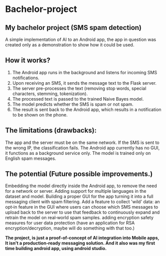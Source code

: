 # Bachelor-project
## My bachelor project (SMS spam detection)
A simple implementation of AI to an Android app, the app in question was created only as a demonstration to show how it could be used.

## How it works?

1. The Android app runs in the background and listens for incoming SMS notifications.
2. Upon receiving an SMS, it sends the message text to the Flask server.
3. The server pre-processes the text (removing stop words, special characters, stemming, tokenization).
4. The processed text is passed to the trained Naive Bayes model.
5. The model predicts whether the SMS is spam or not spam.
6. The result is sent back to the Android app, which results in a notification to be shown on the phone.

## **The limitations (drawbacks):**

The app and the server must be on the same network. If the SMS is sent to the wrong IP, the classification fails.
The Android app currently has no GUI, it functions as a background service only.
The model is trained only on English spam messages.

## The potential (Future possible improvements.)

Embedding the model directly inside the Android app, to remove the need for a network or server.
Adding support for multiple languages in the dataset and model.
Building a proper GUI for the app turning it into a full messaging client with spam filtering.
Add a feature to collect 'wild' data:
an opt‑in feature in the GUI where users can choose which SMS messages to upload back to the server to use that feedback  to continuously expand and retrain the model on real‑world spam samples.
adding encryption safety measures for user data protection (have an application for RSA encryption/decryption, maybe will do something with that too.)



**The project, is just a proof-of-concept of AI integration into Mobile apps, It isn’t a production‑ready messaging solution. And it also was my first time building android app, using android studio.** 
